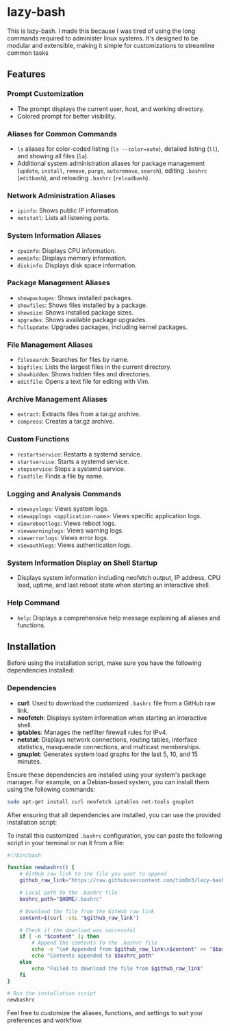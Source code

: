 # lazy-bash
This is lazy-bash. I made this because I was tired of using the long commands required to administer linux systems. It's designed to be modular and extensible, making it simple for customizations to streamline common tasks

## Features

### Prompt Customization
- The prompt displays the current user, host, and working directory.
- Colored prompt for better visibility.

### Aliases for Common Commands
- `ls` aliases for color-coded listing (`ls --color=auto`), detailed listing (`ll`), and showing all files (`la`).
- Additional system administration aliases for package management (`update`, `install`, `remove`, `purge`, `autoremove`, `search`), editing `.bashrc` (`editbash`), and reloading `.bashrc` (`reloadbash`).

### Network Administration Aliases
- `ipinfo`: Shows public IP information.
- `netstatl`: Lists all listening ports.

### System Information Aliases
- `cpuinfo`: Displays CPU information.
- `meminfo`: Displays memory information.
- `diskinfo`: Displays disk space information.

### Package Management Aliases
- `showpackages`: Shows installed packages.
- `showfiles`: Shows files installed by a package.
- `showsize`: Shows installed package sizes.
- `upgrades`: Shows available package upgrades.
- `fullupdate`: Upgrades packages, including kernel packages.

### File Management Aliases
- `filesearch`: Searches for files by name.
- `bigfiles`: Lists the largest files in the current directory.
- `showhidden`: Shows hidden files and directories.
- `editfile`: Opens a text file for editing with Vim.

### Archive Management Aliases
- `extract`: Extracts files from a tar.gz archive.
- `compress`: Creates a tar.gz archive.

### Custom Functions
- `restartservice`: Restarts a systemd service.
- `startservice`: Starts a systemd service.
- `stopservice`: Stops a systemd service.
- `findfile`: Finds a file by name.

### Logging and Analysis Commands
- `viewsyslogs`: Views system logs.
- `viewapplogs <application-name>`: Views specific application logs.
- `viewrebootlogs`: Views reboot logs.
- `viewwarninglogs`: Views warning logs.
- `viewerrorlogs`: Views error logs.
- `viewauthlogs`: Views authentication logs.

### System Information Display on Shell Startup
- Displays system information including neofetch output, IP address, CPU load, uptime, and last reboot state when starting an interactive shell.

### Help Command
- `help`: Displays a comprehensive help message explaining all aliases and functions.

## Installation

Before using the installation script, make sure you have the following dependencies installed:

### Dependencies

- **curl**: Used to download the customized `.bashrc` file from a GitHub raw link.
- **neofetch**: Displays system information when starting an interactive shell.
- **iptables**: Manages the netfilter firewall rules for IPv4.
- **netstat**: Displays network connections, routing tables, interface statistics, masquerade connections, and multicast memberships.
- **gnuplot**: Generates system load graphs for the last 5, 10, and 15 minutes.

Ensure these dependencies are installed using your system's package manager. For example, on a Debian-based system, you can install them using the following commands:

```bash
sudo apt-get install curl neofetch iptables net-tools gnuplot
```

After ensuring that all dependencies are installed, you can use the provided installation script:

To install this customized `.bashrc` configuration, you can paste the following script in your terminal or run it from a file:

```bash
#!/bin/bash

function newbashrc() {
    # GitHub raw link to the file you want to append
    github_raw_link="https://raw.githubusercontent.com/tim0n3/lazy-bash/main/bashrc"

    # Local path to the .bashrc file
    bashrc_path="$HOME/.bashrc"

    # Download the file from the GitHub raw link
    content=$(curl -sSL "$github_raw_link")

    # Check if the download was successful
    if [ -n "$content" ]; then
        # Append the contents to the .bashrc file
        echo -e "\n# Appended from $github_raw_link\n$content" >> "$bashrc_path"
        echo "Contents appended to $bashrc_path"
    else
        echo "Failed to download the file from $github_raw_link"
    fi
}

# Run the installation script
newbashrc
```

Feel free to customize the aliases, functions, and settings to suit your preferences and workflow.

